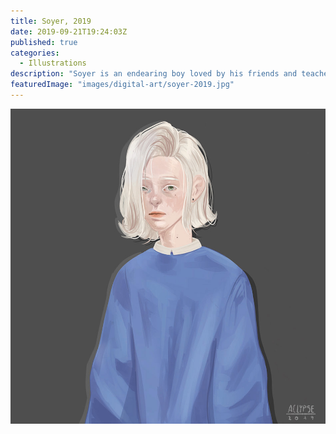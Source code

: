 ```yaml
---
title: Soyer, 2019
date: 2019-09-21T19:24:03Z
published: true
categories:
  - Illustrations
description: "Soyer is an endearing boy loved by his friends and teachers."
featuredImage: "images/digital-art/soyer-2019.jpg"
---
```


![Soyer](images/digital-art/soyer-2019.jpg)
